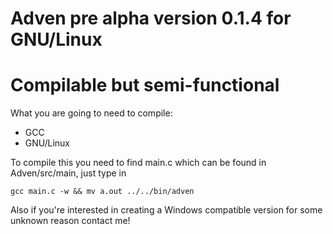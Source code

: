 # Adven pre alpha version 0.1.4 for GNU/Linux

# Compilable but semi-functional

What you are going to need to compile:
* GCC
* GNU/Linux

To compile this you need to find main.c which can be found in Adven/src/main,
just type in
```
gcc main.c -w && mv a.out ../../bin/adven
```

Also if you're interested in creating a Windows compatible version for some
unknown reason contact me!
